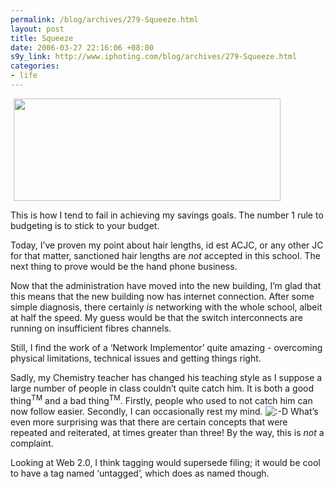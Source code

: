 ```yaml
--- 
permalink: /blog/archives/279-Squeeze.html
layout: post
title: Squeeze
date: 2006-03-27 22:16:06 +08:00
s9y_link: http://www.iphoting.com/blog/archives/279-Squeeze.html
categories: 
- life
---
```

<p class="whiteline"><p><img width='427' height='164' border='0' hspace='5' src='http://static-s3.iphoting.com/blog/uploads/Life/budget1.png' alt='' /></p>
</p><p class="whiteline"><p>This is how I tend to fail in achieving my savings goals. The number 1 rule to budgeting is to stick to your budget.</p>
</p><p class="whiteline"><p>Today, I&#8217;ve proven my point about hair lengths, id est ACJC, or any other JC for that matter, sanctioned hair lengths are <em>not</em> accepted in this school. The next thing to prove would be the hand phone business.</p>
</p><p class="whiteline"><p>Now that the administration have moved into the new building, I&#8217;m glad that this means that the new building now has internet connection. After some simple diagnosis, there certainly <em>is</em> networking with the whole school, albeit at half the speed. My guess would be that the switch interconnects are running on insufficient fibres channels.</p>
</p><p class="whiteline"><p>Still, I find the work of a &#8216;Network Implementor&#8217; quite amazing - overcoming physical limitations, technical issues and getting things right.</p>
</p><p class="whiteline"><p>Sadly, my Chemistry teacher has changed his teaching style as I suppose a large number of people in class couldn&#8217;t quite catch him. It is both a good thing<sup>TM</sup> and a bad thing<sup>TM</sup>. Firstly, people who used to not catch him can now follow easier. Secondly, I can occasionally rest my mind. <img src="http://static-s3.iphoting.com/blog/templates/default/img/emoticons/laugh.png" alt=":-D" style="display: inline; vertical-align: bottom;" class="emoticon" /> What&#8217;s even more surprising was that there are certain concepts that were repeated and reiterated, at times greater than three! By the way, this is <em>not</em> a complaint.</p>
</p><p class="break"><p>Looking at Web 2.0, I think tagging would supersede filing; it would be cool to have a tag named &#8216;untagged&#8217;, which does as named though.</p></p>
